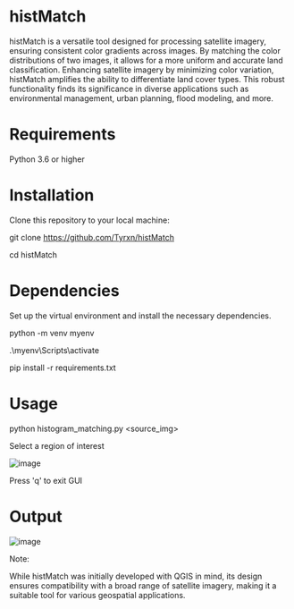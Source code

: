 # histMatch

histMatch is a versatile tool designed for processing satellite imagery, ensuring consistent color gradients across images. By matching the color distributions of two images, it allows for a more uniform and accurate land classification. Enhancing satellite imagery by minimizing color variation, histMatch amplifies the ability to differentiate land cover types. This robust functionality finds its significance in diverse applications such as environmental management, urban planning, flood modeling, and more.

# Requirements
Python 3.6 or higher

# Installation
Clone this repository to your local machine:

git clone https://github.com/Tyrxn/histMatch

cd histMatch

# Dependencies
Set up the virtual environment and install the necessary dependencies.

python -m venv myenv

.\myenv\Scripts\activate

pip install -r requirements.txt

# Usage
python histogram_matching.py <source_img>

Select a region of interest

![image](https://github.com/Tyrxn/histMatch/assets/106474487/f885e18b-1561-447f-9ea9-1f23b352b7bf)

Press 'q' to exit GUI

# Output
![image](https://github.com/Tyrxn/histMatch/assets/106474487/27a132bb-9a8a-449d-9782-77308570a88c)


Note:

While histMatch was initially developed with QGIS in mind, its design ensures compatibility with a broad range of satellite imagery, making it a suitable tool for various geospatial applications.
